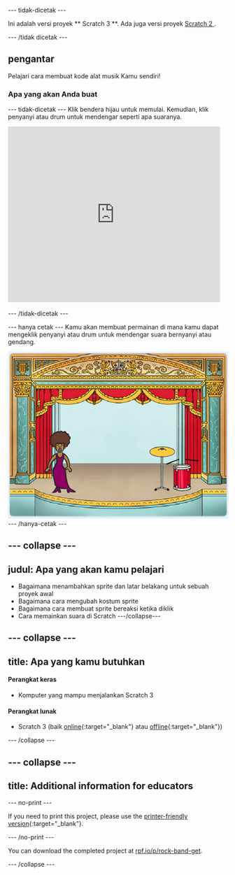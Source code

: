 \--- tidak-dicetak \---

Ini adalah versi proyek ** Scratch 3 **. Ada juga versi proyek [ Scratch 2 ](https://projects.raspberrypi.org/en/projects/rock-band-scratch2).

\--- /tidak dicetak \---

## pengantar

Pelajari cara membuat kode alat musik Kamu sendiri!

### Apa yang akan Anda buat

\--- tidak-dicetak \--- Klik bendera hijau untuk memulai. Kemudian, klik penyanyi atau drum untuk mendengar seperti apa suaranya.

<div class="scratch-preview">
  <iframe allowtransparency="true" width="485" height="402" src="https://scratch.mit.edu/projects/embed/26741186/?autostart=false" frameborder="0" scrolling="no"></iframe>
</div>

\--- /tidak-dicetak \---

\--- hanya cetak \--- Kamu akan membuat permainan di mana kamu dapat mengeklik penyanyi atau drum untuk mendengar suara bernyanyi atau gendang.

![game screenshot](images/demo.png) \--- /hanya-cetak \---

## \--- collapse \---

## judul: Apa yang akan kamu pelajari

+ Bagaimana menambahkan sprite dan latar belakang untuk sebuah proyek awal
+ Bagaimana cara mengubah kostum sprite
+ Bagaimana cara membuat sprite bereaksi ketika diklik
+ Cara memainkan suara di Scratch \---/collapse\---

## \--- collapse \---

## title: Apa yang kamu butuhkan

#### Perangkat keras

+ Komputer yang mampu menjalankan Scratch 3

#### Perangkat lunak

+ Scratch 3 (baik [online](http://rpf.io/scratchon){:target="_blank"} atau [offline](http://rpf.io/scratchoff){:target="_blank"})

\--- /collapse \---

## \--- collapse \---

## title: Additional information for educators

\--- no-print \---

If you need to print this project, please use the [printer-friendly version](https://projects.raspberrypi.org/en/projects/rock-band/print){:target="_blank"}.

\--- /no-print \---

You can download the completed project at [rpf.io/p/rock-band-get](http://rpf.io/p/en/rock-band-get).

\--- /collapse \---